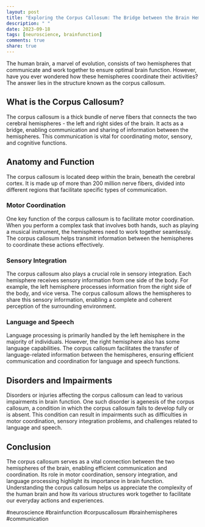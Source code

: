 ```yaml
---
layout: post
title: "Exploring the Corpus Callosum: The Bridge between the Brain Hemispheres"
description: " "
date: 2023-09-18
tags: [neuroscience, brainfunction]
comments: true
share: true
---
```


The human brain, a marvel of evolution, consists of two hemispheres that communicate and work together to ensure optimal brain function. However, have you ever wondered how these hemispheres coordinate their activities? The answer lies in the structure known as the corpus callosum.

## What is the Corpus Callosum?

The corpus callosum is a thick bundle of nerve fibers that connects the two cerebral hemispheres - the left and right sides of the brain. It acts as a bridge, enabling communication and sharing of information between the hemispheres. This communication is vital for coordinating motor, sensory, and cognitive functions.

## Anatomy and Function

The corpus callosum is located deep within the brain, beneath the cerebral cortex. It is made up of more than 200 million nerve fibers, divided into different regions that facilitate specific types of communication.

### Motor Coordination

One key function of the corpus callosum is to facilitate motor coordination. When you perform a complex task that involves both hands, such as playing a musical instrument, the hemispheres need to work together seamlessly. The corpus callosum helps transmit information between the hemispheres to coordinate these actions effectively.

### Sensory Integration

The corpus callosum also plays a crucial role in sensory integration. Each hemisphere receives sensory information from one side of the body. For example, the left hemisphere processes information from the right side of the body, and vice versa. The corpus callosum allows the hemispheres to share this sensory information, enabling a complete and coherent perception of the surrounding environment.

### Language and Speech

Language processing is primarily handled by the left hemisphere in the majority of individuals. However, the right hemisphere also has some language capabilities. The corpus callosum facilitates the transfer of language-related information between the hemispheres, ensuring efficient communication and coordination for language and speech functions.

## Disorders and Impairments

Disorders or injuries affecting the corpus callosum can lead to various impairments in brain function. One such disorder is agenesis of the corpus callosum, a condition in which the corpus callosum fails to develop fully or is absent. This condition can result in impairments such as difficulties in motor coordination, sensory integration problems, and challenges related to language and speech.

## Conclusion

The corpus callosum serves as a vital connection between the two hemispheres of the brain, enabling efficient communication and coordination. Its role in motor coordination, sensory integration, and language processing highlight its importance in brain function. Understanding the corpus callosum helps us appreciate the complexity of the human brain and how its various structures work together to facilitate our everyday actions and experiences.

#neuroscience #brainfunction #corpuscallosum #brainhemispheres #communication